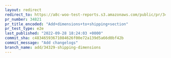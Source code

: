 ```yaml
---
layout: redirect
redirect_to: https://a8c-woo-test-reports.s3.amazonaws.com/public/pr/34821/e2e/index.html
pr_number: 34821
pr_title_encoded: "Add+dimensions+to+shipping+section"
pr_test_type: e2e
last_published: "2022-09-28 18:24:03 +0000"
commit_sha: c48346593671084626f00e72a139d5a66d0bf42b
commit_message: "Add changelogs"
branch_name: add/34329-shipping-dimensions
---
```

